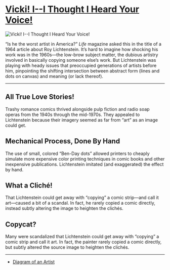 # [Vicki! I--I Thought I Heard Your Voice!](http://artsmia.github.io/griot/#/o/2606)
![Vicki! I--I Thought I Heard Your Voice!](http://api.artsmia.org/images/2606/large.jpg)

“Is he the worst artist in America?” *Life* magazine asked this in the title of a 1964 article about Roy Lichtenstein. It’s hard to imagine how shocking his work was in the 1960s—the low-brow subject matter, the dubious artistry involved in basically copying someone else’s work. But Lichtenstein was playing with heady issues that preoccupied generations of artists before him, pinpointing the shifting intersection between abstract form (lines and dots on canvas) and meaning (or lack thereof).

---

## All True Love Stories!

Trashy romance comics thrived alongside pulp fiction and radio soap operas from the 1940s through the mid-1970s. They appealed to Lichtenstein because their imagery seemed as far from “art” as an image could get.

## Mechanical Process, Done By Hand

The use of small, colored “Ben-Day dots” allowed printers to cheaply simulate more expensive color printing techniques in comic books and other inexpensive publications. Lichtenstein imitated (and exaggerated) the effect by hand.

## What a Cliché!

That Lichtenstein could get away with “copying” a comic strip—and call it art—caused a bit of a scandal. In fact, he rarely copied a comic directly, instead subtly altering the image to heighten the clichés.

## Copycat?

Many were scandalized that Lichtenstein could get away with “copying” a comic strip and call it art. In fact, the painter rarely copied a comic directly, but subtly altered the source image to heighten the clichés.

---

* [Diagram of an Artist](../stories/diagram-of-an-artist.md)
